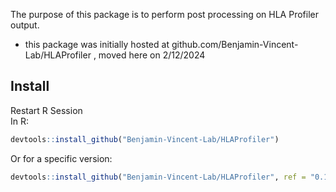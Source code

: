 The purpose of this package is to perform post processing on HLA Profiler output.

* this package was initially hosted at github.com/Benjamin-Vincent-Lab/HLAProfiler , moved here on 2/12/2024

## Install
Restart R Session  
In R:
``` r
devtools::install_github("Benjamin-Vincent-Lab/HLAProfiler")
```

Or for a specific version:
``` r
devtools::install_github("Benjamin-Vincent-Lab/HLAProfiler", ref = "0.1.0")
```
